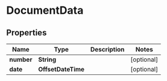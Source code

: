 

# DocumentData


## Properties

| Name | Type | Description | Notes |
|------------ | ------------- | ------------- | -------------|
|**number** | **String** |  |  [optional] |
|**date** | **OffsetDateTime** |  |  [optional] |



